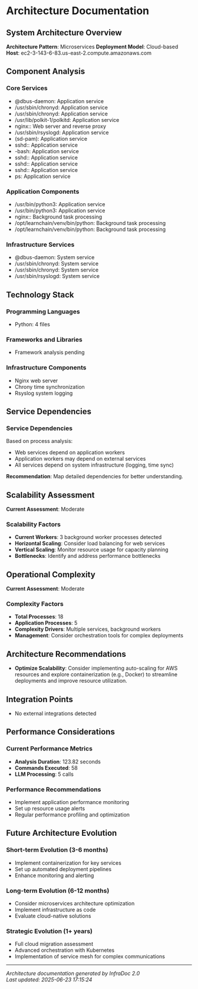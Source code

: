 # Architecture Documentation

## System Architecture Overview

**Architecture Pattern**: Microservices
**Deployment Model**: Cloud-based
**Host**: ec2-3-143-6-83.us-east-2.compute.amazonaws.com

## Component Analysis

### Core Services
- @dbus-daemon: Application service
- /usr/sbin/chronyd: Application service
- /usr/sbin/chronyd: Application service
- /usr/lib/polkit-1/polkitd: Application service
- nginx:: Web server and reverse proxy
- /usr/sbin/rsyslogd: Application service
- (sd-pam): Application service
- sshd:: Application service
- -bash: Application service
- sshd:: Application service
- sshd:: Application service
- sshd:: Application service
- ps: Application service

### Application Components
- /usr/bin/python3: Application service
- /usr/bin/python3: Application service
- nginx:: Background task processing
- /opt/learnchain/venv/bin/python: Background task processing
- /opt/learnchain/venv/bin/python: Background task processing

### Infrastructure Services
- @dbus-daemon: System service
- /usr/sbin/chronyd: System service
- /usr/sbin/chronyd: System service
- /usr/sbin/rsyslogd: System service

## Technology Stack

### Programming Languages
- Python: 4 files

### Frameworks and Libraries
- Framework analysis pending

### Infrastructure Components
- Nginx web server
- Chrony time synchronization
- Rsyslog system logging

## Service Dependencies


### Service Dependencies

Based on process analysis:
- Web services depend on application workers
- Application workers may depend on external services
- All services depend on system infrastructure (logging, time sync)

**Recommendation**: Map detailed dependencies for better understanding.


## Scalability Assessment

**Current Assessment**: Moderate

### Scalability Factors

- **Current Workers**: 3 background worker processes detected
- **Horizontal Scaling**: Consider load balancing for web services
- **Vertical Scaling**: Monitor resource usage for capacity planning
- **Bottlenecks**: Identify and address performance bottlenecks


## Operational Complexity

**Current Assessment**: Moderate

### Complexity Factors

- **Total Processes**: 18
- **Application Processes**: 5
- **Complexity Drivers**: Multiple services, background workers
- **Management**: Consider orchestration tools for complex deployments


## Architecture Recommendations

- **Optimize Scalability**: Consider implementing auto-scaling for AWS resources and explore containerization (e.g., Docker) to streamline deployments and improve resource utilization.

## Integration Points

- No external integrations detected

## Performance Considerations


### Current Performance Metrics
- **Analysis Duration**: 123.82 seconds
- **Commands Executed**: 58
- **LLM Processing**: 5 calls

### Performance Recommendations
- Implement application performance monitoring
- Set up resource usage alerts
- Regular performance profiling and optimization


## Future Architecture Evolution


### Short-term Evolution (3-6 months)
- Implement containerization for key services
- Set up automated deployment pipelines
- Enhance monitoring and alerting

### Long-term Evolution (6-12 months)
- Consider microservices architecture optimization
- Implement infrastructure as code
- Evaluate cloud-native solutions

### Strategic Evolution (1+ years)
- Full cloud migration assessment
- Advanced orchestration with Kubernetes
- Implementation of service mesh for complex communications


---

*Architecture documentation generated by InfraDoc 2.0*  
*Last updated: 2025-06-23 17:15:24*
